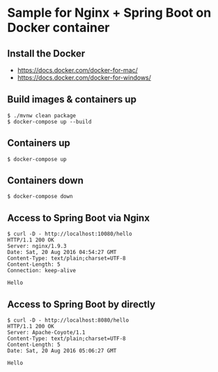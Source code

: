 # Sample for Nginx + Spring Boot on Docker container


## Install the Docker

* https://docs.docker.com/docker-for-mac/
* https://docs.docker.com/docker-for-windows/

## Build images & containers up

```text
$ ./mvnw clean package
$ docker-compose up --build
```


## Containers up

```text
$ docker-compose up
```

## Containers down

```text
$ docker-compose down
```


## Access to Spring Boot via Nginx

```text
$ curl -D - http://localhost:10080/hello
HTTP/1.1 200 OK
Server: nginx/1.9.3
Date: Sat, 20 Aug 2016 04:54:27 GMT
Content-Type: text/plain;charset=UTF-8
Content-Length: 5
Connection: keep-alive

Hello
```

## Access to Spring Boot by directly

```text
$ curl -D - http://localhost:8080/hello
HTTP/1.1 200 OK
Server: Apache-Coyote/1.1
Content-Type: text/plain;charset=UTF-8
Content-Length: 5
Date: Sat, 20 Aug 2016 05:06:27 GMT

Hello
```